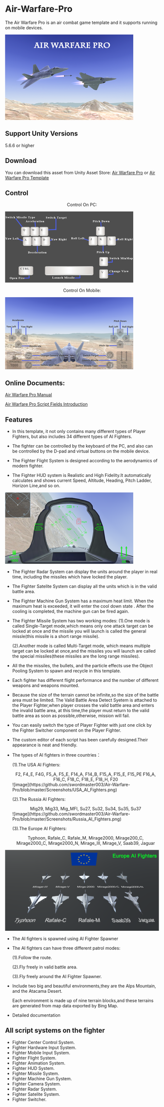 # Air-Warfare-Pro

The Air Warfare Pro is an air combat game template and it supports running on mobile devices.

![image](https://github.com/swordmaster003/Air-Warfare-Pro/blob/master/Screenshots/Cover.png)

## Support Unity Versions

5.6.6 or higher

## Download

You can download this asset from Unity Asset Store:
[Air Warfare Pro](https://assetstore.unity.com/packages/templates/systems/air-warfare-pro-159371)
or [Air Warfare Pro Template](https://assetstore.unity.com/packages/templates/systems/air-warfare-pro-template-153887)

## Control

<center>Control On PC:</center>

![image](https://github.com/swordmaster003/Air-Warfare-Pro/blob/master/Screenshots/ControlOnPC.png)

<center>Control On Mobile:</center>

![image](https://github.com/swordmaster003/Air-Warfare-Pro/blob/master/Screenshots/ControlOnMobile.png)

## Online Documents:

[Air Warfare Pro Manual](https://www.swordmaster.info/documents/unity-assets-documents/air-warfare-pro-manual-document/)

[Air Warfare Pro Script Fields Introduction](https://www.swordmaster.info/documents/unity-assets-documents/air-warfare-pro-script-fields-introduction/)

## Features

- In this template, it not only contains many different types of Player Fighters, but also includes 34 different types of AI Fighters.

- The fighter can be controlled by the keyboard of the PC, and also can be controlled by the D-pad and virtual buttons on the mobile device.

- The Fighter Flight System is designed according to the aerodynamics of modern fighter.

- The Fighter HUD system is Realistic and High Fidelity.It automatically calculates and shows current Speed, Altitude, Heading, Pitch Ladder, Horizon Line,and so on.

![image](https://github.com/swordmaster003/Air-Warfare-Pro/blob/master/Screenshots/HUD.png)

- The Fighter Radar System can display the units around the player in real time, including the missiles which have locked the player.

- The Fighter Satelite System can display all the units which is in the valid battle area.

- The Fighter Machine Gun System has a maximum heat limit. When the maximum heat is exceeded, it will enter the cool down state . After the cooling is completed, the machine gun can be fired again.

- The Fighter Missile System has two working modes:
   (1).One mode is called Single-Target mode,which means only one attack target can be locked at once and the missile you will launch is called the general missle(this missile is a short range missile). 

   (2).Another mode is called Multi-Target mode, which means multiple target can be locked at once,and the missiles you will launch are called the special missiles(these missiles are the long range missiles).

- All the the missiles, the bullets, and the particle effects use the Object Pooling System to spawn and recycle in this template.

- Each fighter has different flight performance and the number of different weapons and weapons mounted.

- Because the size of the terrain cannot be infinite,so the size of the battle area must be limited.
The Valid Battle Area Detect Syetem is attached to the Player Fighter,when player crosses the valid battle area and enters the invalid battle area, at this time,the player must return to the valid battle area as soon as possible,otherwise, mission will fail.

- You can easily switch the type of Player Fighter with just one click by the Fighter Switcher component on the Player Fighter. 

- The custom editor of each script has been carefully designed.Their appearance is neat and friendly.

- The types of AI fighters in three countries：

  (1).The USA AI Fighters:
  
   <center>F2, F4_E, F4G, F5_A, F5_E, F14_A, F14_B, F15_A, F15_E, F15_PE F16_A, F16_C, F18_C, F18_E, F18_H, F20</center>
   ![image](https://github.com/swordmaster003/Air-Warfare-Pro/blob/master/Screenshots/USA_AI_Fighters.png)

  (2).The Russia AI Fighters:
  
  <center> Mig29, Mig33, Mig_MFI, Su27, Su32, Su34, Su35, Su37</center>
  ![image](https://github.com/swordmaster003/Air-Warfare-Pro/blob/master/Screenshots/Russia_AI_Fighters.png)

  (3).The Europe AI Fighters:
  
  <center> Typhoon, Rafale_C, Rafale_M, Mirage2000, Mirage200_C, Mirage2000_C, Mirage2000_N, Mirage_III, Mirage_V, Saab39, Jaguar</center>
 ![image](https://github.com/swordmaster003/Air-Warfare-Pro/blob/master/Screenshots/Europe_AI_Fighters.png)

 - The AI fighters is spawned using AI Fighter Spawner

 - The AI fighters can have three different patrol modes:
 
   (1).Follow the route.
  
   (2).Fly freely in valid battle area.
  
   (3).Fly freely around the AI Fighter Spawner.

 - Include two big and beautiful environments,they are the Alps Mountain, and the Atacama Desert.
 
   Each environment is made up of nine terrain blocks,and these terrains are generated from map data exported by Bing Map.

 - Detailed documentation


## All script systems on the fighter

 - Fighter Center Control System.
 - Fighter Hardware Input System.
 - Fighter Mobile Input System.
 - Fighter Flight System.
 - Fighter Animation System.
 - Fighter HUD System.
 - Fighter Missile System.
 - Fighter Machine Gun System.
 - Fighter Camera System.
 - Fighter Radar System.
 - Fighter Satelite System.
 - Fighter Switcher.
